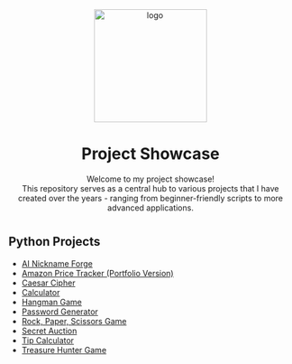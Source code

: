 <div align="center">

  <img src="https://github.com/Louis3797/awesome-readme-template/blob/main/assets/logo.png?raw=true" alt="logo" width="200" height="auto" />
  <h1>Project Showcase</h1>
  
  <p>
    Welcome to my project showcase!</br>
    This repository serves as a central hub to various projects that I have created over the years - ranging from beginner-friendly scripts to more advanced applications.
  </p>
  <h1>
</div>

## Python Projects
- [AI Nickname Forge](https://github.com/neilchan1/AI_Nickname_Forge)
- [Amazon Price Tracker (Portfolio Version)](https://github.com/neilchan1/Amazon_Price_Tracker_Porfolio_Version)
- [Caesar Cipher](https://github.com/neilchan1/Caesar_Cipher)
- [Calculator](https://github.com/neilchan1/Calculator)
- [Hangman Game](https://github.com/neilchan1/Hangman_Game)
- [Password Generator](https://github.com/neilchan1/Password_Generator)
- [Rock, Paper, Scissors Game](https://github.com/neilchan1/Rock_Paper_Scissors_Game)
- [Secret Auction](https://github.com/neilchan1/Secret_Auction)
- [Tip Calculator](https://github.com/neilchan1/Tip_Calculator)
- [Treasure Hunter Game](https://github.com/neilchan1/Treasure_Hunter_Game)
